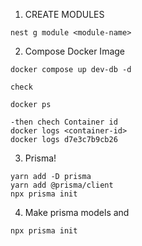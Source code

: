 1. CREATE MODULES

```
nest g module <module-name>
```

2. Compose Docker Image

```
docker compose up dev-db -d

check

docker ps

-then chech Container id
docker logs <container-id>
docker logs d7e3c7b9cb26

```

3. Prisma!

```
yarn add -D prisma
yarn add @prisma/client
npx prisma init

```

4. Make prisma models and

```
npx prisma init
```
